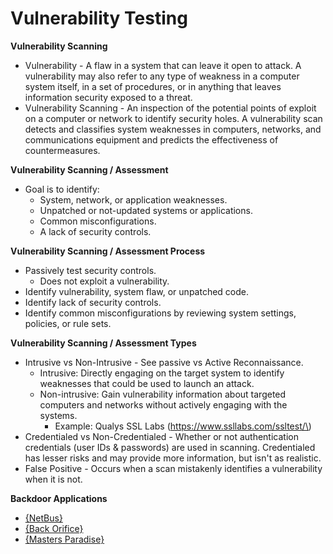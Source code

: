 # Vulnerability Testing

**Vulnerability Scanning**

* Vulnerability - A flaw in a system that can leave it open to attack. A vulnerability may also refer to any type of weakness in a computer system itself, in a set of procedures, or in anything that leaves information security exposed to a threat.
* Vulnerability Scanning - An inspection of the potential points of exploit on a computer or network to identify security holes. A vulnerability scan detects and classifies system weaknesses in computers, networks, and communications equipment and predicts the effectiveness of countermeasures.

**Vulnerability Scanning / Assessment**

* Goal is to identify:
  * System, network, or application weaknesses.
  * Unpatched or not-updated systems or applications.
  * Common misconfigurations.
  * A lack of security controls.

**Vulnerability Scanning / Assessment Process**

* Passively test security controls.
  * Does not exploit a vulnerability.
* Identify vulnerability, system flaw, or unpatched code.
* Identify lack of security controls.
* Identify common misconfigurations by reviewing system settings, policies, or rule sets.

**Vulnerability Scanning / Assessment Types**

* Intrusive vs Non-Intrusive - See passive vs Active Reconnaissance.
  * Intrusive: Directly engaging on the target system to identify weaknesses that could be used to launch an attack.
  * Non-intrusive: Gain vulnerability information about targeted computers and networks without actively engaging with the systems.
    * Example: Qualys SSL Labs \(https://www.ssllabs.com/ssltest/\)
* Credentialed vs Non-Credentialed - Whether or not authentication credentials \(user IDs & passwords\) are used in scanning. Credentialed has lesser risks and may provide more information, but isn't as realistic.
* False Positive - Occurs when a scan mistakenly identifies a vulnerability when it is not.

**Backdoor Applications**

* [{NetBus}](https://en.wikipedia.org/wiki/NetBus)
* [{Back Orifice}](https://en.wikipedia.org/wiki/Back_Orifice)
* [{Masters Paradise}](https://www.f-secure.com/v-descs/paradise.shtml)

